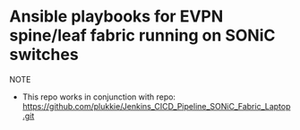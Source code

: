 # Ansible playbooks for EVPN spine/leaf fabric running on SONiC switches

NOTE  
- This repo works in conjunction with repo: https://github.com/plukkie/Jenkins_CICD_Pipeline_SONiC_Fabric_Laptop.git
